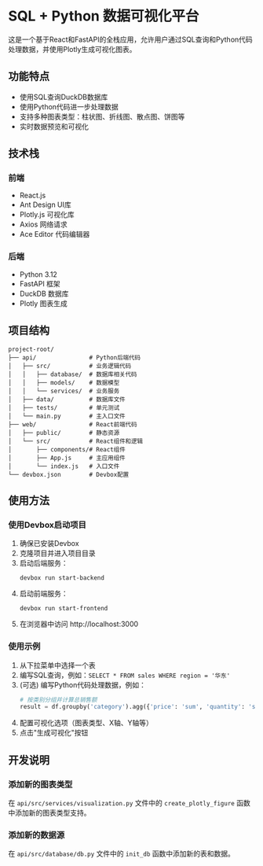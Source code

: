 # SQL + Python 数据可视化平台

这是一个基于React和FastAPI的全栈应用，允许用户通过SQL查询和Python代码处理数据，并使用Plotly生成可视化图表。

## 功能特点

- 使用SQL查询DuckDB数据库
- 使用Python代码进一步处理数据
- 支持多种图表类型：柱状图、折线图、散点图、饼图等
- 实时数据预览和可视化

## 技术栈

### 前端
- React.js
- Ant Design UI库
- Plotly.js 可视化库
- Axios 网络请求
- Ace Editor 代码编辑器

### 后端
- Python 3.12
- FastAPI 框架
- DuckDB 数据库
- Plotly 图表生成

## 项目结构

```
project-root/
├── api/               # Python后端代码
│   ├── src/           # 业务逻辑代码
│   │   ├── database/  # 数据库相关代码
│   │   ├── models/    # 数据模型
│   │   └── services/  # 业务服务
│   ├── data/          # 数据库文件
│   ├── tests/         # 单元测试
│   └── main.py        # 主入口文件
├── web/               # React前端代码
│   ├── public/        # 静态资源
│   └── src/           # React组件和逻辑
│       ├── components/# React组件
│       ├── App.js     # 主应用组件
│       └── index.js   # 入口文件
└── devbox.json        # Devbox配置
```

## 使用方法

### 使用Devbox启动项目

1. 确保已安装Devbox
2. 克隆项目并进入项目目录
3. 启动后端服务：
   ```
   devbox run start-backend
   ```
4. 启动前端服务：
   ```
   devbox run start-frontend
   ```
5. 在浏览器中访问 http://localhost:3000

### 使用示例

1. 从下拉菜单中选择一个表
2. 编写SQL查询，例如：`SELECT * FROM sales WHERE region = '华东'`
3. (可选) 编写Python代码处理数据，例如：
   ```python
   # 按类别分组并计算总销售额
   result = df.groupby('category').agg({'price': 'sum', 'quantity': 'sum'}).reset_index()
   ```
4. 配置可视化选项（图表类型、X轴、Y轴等）
5. 点击"生成可视化"按钮

## 开发说明

### 添加新的图表类型

在 `api/src/services/visualization.py` 文件中的 `create_plotly_figure` 函数中添加新的图表类型支持。

### 添加新的数据源

在 `api/src/database/db.py` 文件中的 `init_db` 函数中添加新的表和数据。
